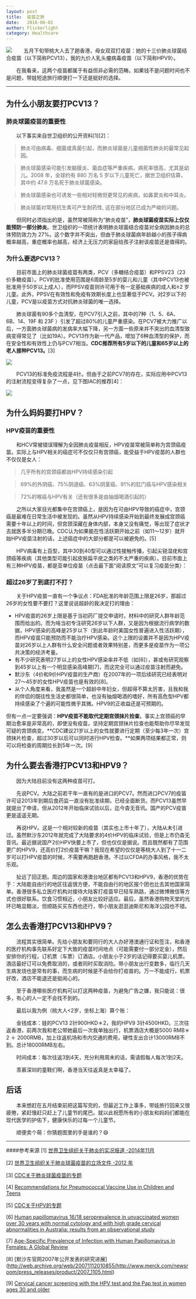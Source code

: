 ```yaml
---
layout: post
title:  疫苗之旅
date:   2016-06-01
author: Flickerlight
category: Healthcare
---
```

<img src="/images/2016-06-01/title.jpg">
&emsp;&emsp;五月下旬带桃大人去了趟香港，母女双双打疫苗：她的十三价肺炎球菌结合疫苗（以下简称PCV13），我的九价人乳头瘤病毒疫苗（以下简称HPV9）。

&emsp;&emsp;在我看来，这两个疫苗都属于有益但非必需的范畴。如果钱不是问题时间也不是问题，带娃短途旅行顺便打一下还是挺好的选择。

-----

## 为什么小朋友要打PCV13？

### **肺炎球菌疫苗的重要性**

&emsp;&emsp;以下事实来自世卫组织的公开资料[1][2]：

>肺炎可由病毒、细菌或真菌引起，而肺炎球菌是儿童细菌性肺炎的最常见起因。

>肺炎球菌感染可能引发脑膜炎、菌血症等严重疾病，病死率很高，尤其是幼儿。2008 年，全球约有 880 万名 5 岁以下儿童死亡，据世卫组织估算，其中约 47.6 万名死于肺炎球菌感染。

>肺炎球菌感染也可诱发一些相对轻微但更常见的疾病，如鼻窦炎和中耳炎。

>肺炎球菌对常用抗生素可产生耐药性, 这在部分地区已成为严峻的问题。

&emsp;&emsp;但同时必须指出的是，虽然常被简称为“肺炎疫苗”，**肺炎球菌疫苗实际上仅仅能预防一部分肺炎**。世卫组织的一项统计表明肺炎球菌结合疫苗对全病因肺炎的总体预防效力为 27%。这个数字并不突出，但由于肺炎球菌病年龄越小的孩子得病概率越高，重症概率也越高，经济上无压力的家庭给孩子注射该疫苗还是值得的。

### 为什么要选PCV13？

&emsp;&emsp;目前市面上的肺炎球菌疫苗有两类，PCV（多糖结合疫苗）和PPSV23（23价多糖疫苗）。PCV的批准使用范围是6周龄至5岁的婴儿和儿童（其中PCV13也被批准用于50岁以上成人），而PPSV疫苗则许可用于有一定基础疾病的成人和≥2 岁儿童。此外，PPSV在有效性和免疫有效期长度上也显著低于PCV。对2岁以下的儿童，PCV是以疫苗方式对抗肺炎球菌的唯一选择。

&emsp;&emsp;肺炎球菌有90多个血清型，在PCV7引入之前，其中的7种（1、5、6A、6B、14、19F 和 23F ）引发了超过80%的儿童严重感染。在PCV7被大力推广以后，一方面肺炎球菌病的发病率大幅下降，另一方面一些原来并不突出的血清型致病变得常见了（比如19A）。PCV13作为新一代产品，增加了6种血清型的保护，而在安全性和有效性上仍与PCV7相当。**CDC推荐所有5岁以下的儿童和65岁以上的老人接种PCV13。**[3]

<img src="/images/2016-06-01/pcv_types.jpeg">

&emsp;&emsp;PCV13的标准免疫流程是4针。但由于之前PCV7的存在，实际应用中PCV13的注射流程变得复杂了一点，见下图IAC的推荐[4]：

<img src="/images/2016-06-01/pcv_process.jpeg">


## 为什么妈妈要打HPV？

### HPV疫苗的重要性

&emsp;&emsp;和HCV常被错误理解为全因肺炎疫苗相反，HPV疫苗常被简单称为宫颈癌疫苗。实际上与HPV相关的癌症可不仅仅只有宫颈癌，能受益于HPV疫苗的人群也不仅仅是女人：

>几乎所有的宫颈癌都由HPV持续感染引起

>69%的外阴癌、75%阴道癌、63%阴茎癌、91%的肛门癌与HPV感染相关

>72%的喉癌与HPV有关（还有很多是由抽烟喝酒引起的）

&emsp;&emsp;之所以大家目光都集中在宫颈癌上，是因为在可由HPV导致的癌症中，宫颈癌是最难在日常生活中被发现的。虽然从HPV持续感染开始到最终发展成宫颈癌需要十年以上的时间，但宫颈深藏在身体内部，本身又没有痛觉，等出现了症状才去就医多半分期已晚。CDC认为如果能在性活跃期开始之前（如11～12岁）就开始HPV疫苗注射的话，上述癌症中的大部分都是可以被避免的。[5]

&emsp;&emsp;HPV病毒有上百型，其中30到40型可以通过性接触传播，引起尖锐湿疣和宫颈癌等疾病（其他类型可能引起皮肤扁平疣之类的不太严重的疾病）。目前市面上有三种HPV疫苗，都是亚单位疫苗（点击最下面“阅读原文”可以复习疫苗分类）：



### 超过26岁了到底打不打？

&emsp;&emsp;关于HPV疫苗一直有一个争议点：FDA批准的年龄范围上限是26岁，那超过26岁的女性要不要打？这里说说超龄的我决定打的理由：

- HPV疫苗的26岁上限是基于当初药厂提交申请时，材料中的研究人群年龄范围而给出的。而为啥当初专注研究26岁以下人群，又是因为根据流行病学的数据，HPV感染的高峰是25岁以下（到此年龄时美国女性普遍进入性活跃期），而HPV疫苗只能预防而不能治疗HPV感染。这个上限的设置并不是因为HPV疫苗对26岁以上人群有什么安全问题或者效果特别差，而更多是疫苗作为一项公共决策的经济考量。
- 有不少研究表明27岁以上的女性HPV感染率并不低（如[6]），甚或有研究观察到45岁以上有一个明显感染高峰期[7]，而这完全可以通过疫苗注射而避免。
- 默沙东（4价和9价HPV疫苗的生产商）在2007年的一项后续研究已经表明对27～45岁的女性HPV疫苗也是有效的[8]。
- 从个人角度来看，我虽然是一个超龄中年妇女，但超得不算太厉害，且我和我的伴侣的既往性生活史都很简单，也没有抽烟喝酒的嗜好，所有高危型HPV都持续感染了个遍的可能性微乎其微。HPV9的正收益还是可预期的。

但有一点一定要强调：**HPV疫苗不能取代定期宫颈抹片捡查**。事实上宫颈癌的早期治愈率是非常高的，即使没有疫苗，坚持定期宫颈抹片捡查也能帮助你尽早发现可疑的宫颈病变。**CDC建议21岁以上的女性就要进行定期（至少每3年一次）宫颈抹片检查，超过30岁以后可以同时进行HPV检查。**如果两项结果都正常，则可以将检查的周期拉长到5年一次。[9]



## 为什么要去香港打PCV13和HPV9？

&emsp;&emsp;因为大陆目前没有这两种疫苗可打。

&emsp;&emsp;先说PCV。大陆之前若干年一直有的是进口的PCV7。然而进口PCV7的疫苗许可证2013年到期后食药监一直没有批准续期，已经全面断货。而PCV13虽然早就提出了申请，但从2012年开始临床试验以后，迄今杳无音讯。国产的PCV疫苗更是遥遥无期。

&emsp;&emsp;再说HPV。这是一个相对较新的疫苗（其实也上市十年了），大陆从未引进过。虽然默沙东2012年就完成了大陆要求的4价HPV的临床试验，但是上市仍杳无音讯。最近据说国产2价HPV快要上市了，但也仅仅是据说。而且既然都有了范围更广的HPV9，还高价打2价疫苗干嘛？我现在希望的仅仅是等桃大人到了十一二岁可以打HPV疫苗的时候，不需要再跑趟香港。不过以CFDA的办事风格，我不太乐观。

&emsp;&emsp;扯远了回正题。周边的国家和港澳台地区都有PCV13和HPV9，香港的优势在于：大陆能自由行的地区往返很方便，不能自由行的地区报个团也比去其他国家简单。香港很多私立医疗机构对接待大陆客打疫苗早已轻车熟路，通过微博微信等方式也很好联系。饮食习惯相近，小朋友比较好适应。最后，虽然香港购物天堂的光环已略显黯淡，但顺路买买东西也还行，带小朋友逛逛迪斯尼和海洋公园也不错。

## 怎么去香港打PCV13和HPV9？

&emsp;&emsp;流程其实很简单。先给小朋友和要同行的大人办好港澳通行证和签注，和香港的医疗机构事先联系好定下大致的疫苗时间地点（可能需要付一部分定金），然后安排你的行程，订机票（车票）订酒店。小朋友小于2岁的话记得要买婴儿机票。酒店最好订可以免费取消的，或者同时买取消险。带小朋友出行变数多，临行几天生病发烧也是常有的事，而生病的时候是不会给你打疫苗的。万一不能成行，机票好改，酒店不能退还是挺闹心的。

&emsp;&emsp;至于香港哪些医疗机构可以打这两种疫苗，为避免广告之嫌，我只能说：很多，有心的人一定不会找不到的。

&emsp;&emsp;最后以我为例（桃大人<2岁，坐标上海）算个账：

&emsp;&emsp;金钱成本：娃的PCV13 2针900HKD＊2，我的HPV9 3针4500HKD。三次往返香港，前两次我和老公带她最后一次我单独出行，机票酒店大概是5000 RMB＊2 ＋ 2000RMB，加上往返机场和市内交通的费用，硬性支出合计13000RMB不到。总计18000RMB左右。

&emsp;&emsp;时间成本：每次往返3到4天，充分利用周末的话，需请假每人每次1到2天。

&emsp;&emsp;羡慕深圳的童鞋们啊，香港当天往返真是太幸福了。


## 后话

&emsp;&emsp;本来想赶在五月结束前把这篇写完的，但最近工作上事多，带娃旅行回来又很疲倦，紧赶慢赶只赶上了儿童节的尾巴。就以此祝愿所有的小朋友和妈妈们都能在现代医学的护佑下，健康快乐的过每一个儿童节。

&emsp;&emsp;顺便卖个萌：你猜题图里的手是谁的？😄

------------

####参考来源
[1] [世界卫生组织关于肺炎的实况报道 -2014年11月](http://www.who.int/mediacentre/factsheets/fs331/zh/)

[2] [世界卫生组织关于肺炎球菌疫苗的立场文件 -2012 年](http://who.int/immunization/position_papers/WHO_PP_pneumococcal_2012_ZH.pdf)

[3] [CDC关于肺炎球菌疫苗的专题](http://www.cdc.gov/vaccines/vpd-vac/pneumo/)

[4] [Recommendations for Pneumococcal Vaccine Use in Children and Teens](http://www.immunize.org/catg.d/p2016.pdf)

[5] [CDC关于HPV的专题](http://www.cdc.gov/hpv/parents/cancer.html)

[6] [Human papillomavirus 16/18 seroprevalence in unvaccinated women over 30 years with normal cytology and with high grade cervical abnormalities in Australia: results from an observational study](http://bmcinfectdis.biomedcentral.com/articles/10.1186/s12879-014-0676-z)

[7] [Age-Specific Prevalence of Infection with Human Papillomavirus in Females: A Global Review](http://www.jahonline.org/article/S1054-139X(08)00291-7/abstract)

[8] [默沙东官网2007年公开发表的研究进展] (http://web.archive.org/web/20071112010855/http://www.merck.com/newsroom/press_releases/product/2007_1105.html)

[9] [Cervical cancer screening with the HPV test and the Pap test in women ages 30 and older](http://www.cdc.gov/cancer/hpv/pdf/HPV_Testing_2012_English.pdf)